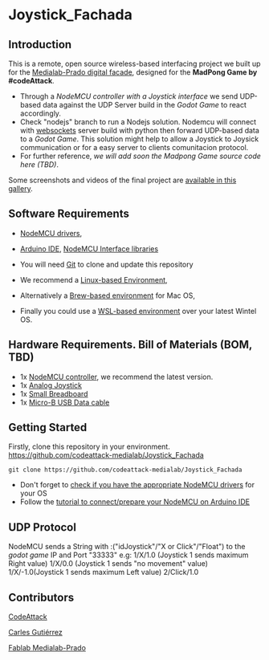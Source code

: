 # Joystick_Fachada
## Introduction

This is a remote, open source wireless-based interfacing project we built up for the [Medialab-Prado digital facade](https://www.medialab-prado.es/noticias/fachada-digital-informacion-tecnica-0), designed for the **MadPong Game by #codeAttack**. 

- Through a *NodeMCU controller with a Joystick interface* we send UDP-based data against the UDP Server build in the *Godot Game* to react accordingly. 
- Check "nodejs" branch to run a Nodejs solution. Nodemcu will connect with [websockets](https://socket.io/docs/) server build with python then forward UDP-based data to a *Godot Game*. This solution might help to allow a Joystick to Joysick communication or for a easy server to clients comunitacion protocol. 
- For further reference, *we will add soon the Madpong Game source code here (TBD)*.

Some screenshots and videos of the final project are [available in this gallery](https://www.flickr.com/photos/carlesgutierrez/sets/72157711220061241/).

## Software Requirements

- [NodeMCU drivers](https://github.com/nodemcu/nodemcu-devkit/tree/master/Drivers), 
- [Arduino IDE](https://www.arduino.cc/en/Main/Software), [NodeMCU Interface libraries](http://arduino.esp8266.com/stable/package_esp8266com_index.json)

- You will need [Git](https://git-scm.com/) to clone and update this repository
- We recommend a [Linux-based Environment](https://www.debian.org/),
- Alternatively a [Brew-based environment](https://brew.sh/) for Mac OS, 
- Finally you could use a [WSL-based environment](https://docs.microsoft.com/en-us/windows/wsl/install-win10) over your latest Wintel OS.

## Hardware Requirements. Bill of Materials (BOM, TBD)

- 1x [NodeMCU controller](https://www.nodemcu.com/index_en.html#fr_54747661d775ef1a3600009e), we recommend the latest version.
- 1x [Analog Joystick](https://exploreembedded.com/wiki/Analog_JoyStick_with_Arduino)
- 1x [Small Breadboard](https://en.wikipedia.org/wiki/Breadboard)
- 1x [Micro-B USB Data cable](https://en.wikipedia.org/wiki/USB_hardware#Micro_connectors)

## Getting Started

Firstly, clone this repository in your environment. https://github.com/codeattack-medialab/Joystick_Fachada

```git clone https://github.com/codeattack-medialab/Joystick_Fachada```

- Don't forget to [check if you have the appropriate NodeMCU drivers](https://github.com/nodemcu/nodemcu-devkit/tree/master/Drivers) for your OS
- Follow the [tutorial to connect/prepare your NodeMCU on Arduino IDE](https://www.instructables.com/id/Quick-Start-to-Nodemcu-ESP8266-on-Arduino-IDE/)

## UDP Protocol

NodeMCU sends a String with :("idJoystick"/"X or Click"/"Float") to the *godot game* IP and Port "33333"
e.g: 
1/X/1.0 (Joystick 1 sends maximum Right value)
1/X/0.0 (Joystick 1 sends "no movement" value)
1/X/-1.0(Joystick 1 sends maximum Left value)
2/Click/1.0

## Contributors
[CodeAttack](https://www.medialab-prado.es/actividades/code-attack)

[Carles Gutiérrez](http://carlesgutierrez.github.io/)

[Fablab Medialab-Prado](https://www.medialab-prado.es/programas/fablab-laboratorio-de-fabricacion-digital)
